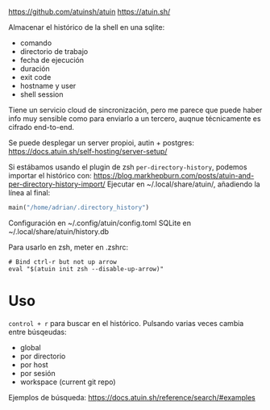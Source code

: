 <https://github.com/atuinsh/atuin>
<https://atuin.sh/>

Almacenar el histórico de la shell en una sqlite:

- comando
- directorio de trabajo
- fecha de ejecución
- duración
- exit code
- hostname y user
- shell session

Tiene un servicio cloud de sincronización, pero me parece que puede haber info muy sensible como para enviarlo a un tercero, auqnue técnicamente es cifrado end-to-end.

Se puede desplegar un server propioi, autin + postgres: <https://docs.atuin.sh/self-hosting/server-setup/>

Si estábamos usando el plugin de zsh `per-directory-history`, podemos importar el histórico con:
<https://blog.markhepburn.com/posts/atuin-and-per-directory-history-import/>
Ejecutar en ~/.local/share/atuin/, añadiendo la línea al final:

```python
main("/home/adrian/.directory_history")
```

Configuración en ~/.config/atuin/config.toml
SQLite en ~/.local/share/atuin/history.db

Para usarlo en zsh, meter en .zshrc:

```
# Bind ctrl-r but not up arrow
eval "$(atuin init zsh --disable-up-arrow)"
```

# Uso

`control + r` para buscar en el histórico.
Pulsando varias veces cambia entre búsqeudas:

- global
- por directorio
- por host
- por sesión
- workspace (current git repo)

Ejemplos de búsqueda:
<https://docs.atuin.sh/reference/search/#examples>

